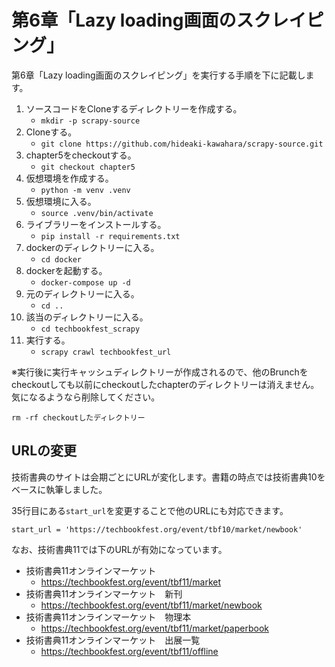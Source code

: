 # 第6章「Lazy loading画面のスクレイピング」
第6章「Lazy loading画面のスクレイピング」を実行する手順を下に記載します。

 1. ソースコードをCloneするディレクトリーを作成する。
     * `mkdir -p scrapy-source`
 2. Cloneする。
     * `git clone https://github.com/hideaki-kawahara/scrapy-source.git`
 3. chapter5をcheckoutする。
     * `git checkout chapter5`
 4. 仮想環境を作成する。
     * `python -m venv .venv`
 5. 仮想環境に入る。
     * `source .venv/bin/activate`
 6. ライブラリーをインストールする。
     * `pip install -r requirements.txt`
 7. dockerのディレクトリーに入る。
     * `cd docker`
 8. dockerを起動する。
     * `docker-compose up -d`
 9. 元のディレクトリーに入る。
     * `cd ..`
 10. 該当のディレクトリーに入る。
     * `cd techbookfest_scrapy`
 11. 実行する。
     * `scrapy crawl techbookfest_url`

※実行後に実行キャッシュディレクトリーが作成されるので、他のBrunchをcheckoutしても以前にcheckoutしたchapterのディレクトリーは消えません。気になるようなら削除してください。
```
rm -rf checkoutしたディレクトリー
```

## URLの変更
技術書典のサイトは会期ごとにURLが変化します。書籍の時点では技術書典10をベースに執筆しました。


35行目にある`start_url`を変更することで他のURLにも対応できます。

```
start_url = 'https://techbookfest.org/event/tbf10/market/newbook'
```

なお、技術書典11では下のURLが有効になっています。

 * 技術書典11オンラインマーケット
    * https://techbookfest.org/event/tbf11/market
 * 技術書典11オンラインマーケット　新刊
    * https://techbookfest.org/event/tbf11/market/newbook
 * 技術書典11オンラインマーケット　物理本
    * https://techbookfest.org/event/tbf11/market/paperbook
 * 技術書典11オンラインマーケット　出展一覧
    * https://techbookfest.org/event/tbf11/offline

